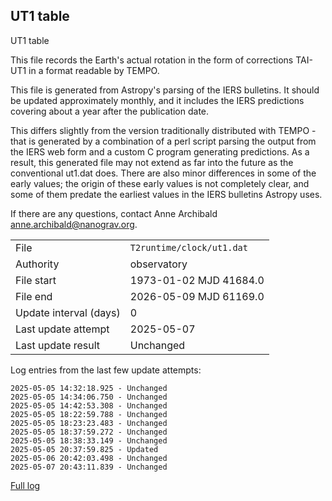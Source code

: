 
## UT1 table

UT1 table

This file records the Earth's actual rotation in the form of
corrections TAI-UT1 in a format readable by TEMPO.

This file is generated from Astropy's parsing of the IERS
bulletins. It should be updated approximately monthly, and it
includes the IERS predictions covering about a year after the
publication date.

This differs slightly from the version traditionally distributed
with TEMPO - that is generated by a combination of a perl script
parsing the output from the IERS web form and a custom C program
generating predictions. As a result, this generated file may not
extend as far into the future as the conventional ut1.dat does.
There are also minor differences in some of the early values; the
origin of these early values is not completely clear, and some of
them predate the earliest values in the IERS bulletins Astropy uses.

If there are any questions, contact Anne Archibald
<anne.archibald@nanograv.org>.

|     |     |
|:--- |:--- |
| File | `T2runtime/clock/ut1.dat` |
| Authority | observatory |
| File start | 1973-01-02 MJD 41684.0 |
| File end | 2026-05-09 MJD 61169.0 |
| Update interval (days) | 0 |
| Last update attempt | 2025-05-07 |
| Last update result | Unchanged |

Log entries from the last few update attempts:
```
2025-05-05 14:32:18.925 - Unchanged
2025-05-05 14:34:06.750 - Unchanged
2025-05-05 14:42:53.308 - Unchanged
2025-05-05 18:22:59.788 - Unchanged
2025-05-05 18:23:23.483 - Unchanged
2025-05-05 18:37:59.272 - Unchanged
2025-05-05 18:38:33.149 - Unchanged
2025-05-05 20:37:59.825 - Updated
2025-05-06 20:42:03.498 - Unchanged
2025-05-07 20:43:11.839 - Unchanged
```
[Full log](https://raw.githubusercontent.com/ipta/pulsar-clock-corrections/main/log/T2runtime/clock/ut1.dat.log)

